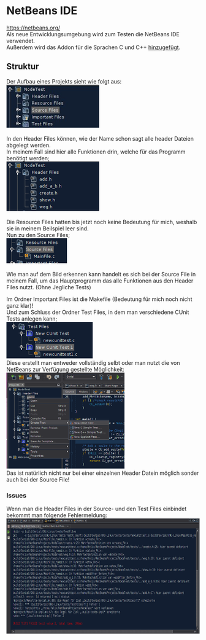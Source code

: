 # NetBeans IDE
https://netbeans.org/ </br>
Als neue Entwicklungsumgebung wird zum Testen die NetBeans IDE verwendet. </br>
Außerdem wird das Addon für die Sprachen C und C++ <a href="https://netbeans.org/features/cpp/index.html">hinzugefügt<a>. 
## Struktur
Der Aufbau eines Projekts sieht wie folgt aus: </br>
<img src="https://github.com/FelixSchubi/C-Test/blob/master/NetBeans/Dokumentation/Struktur.jpg"> </br></br>
In den Header Files können, wie der Name schon sagt alle header Dateien abgelegt werden. </br>
In meinem Fall sind hier alle Funktionen drin, welche für das Programm benötigt werden; </br>
<img src="https://github.com/FelixSchubi/C-Test/blob/master/NetBeans/Dokumentation/HeaderFiles.png"> </br></br>
Die Resource Files hatten bis jetzt noch keine Bedeutung für mich, weshalb sie in meinem Beilspiel leer sind. </br>
Nun zu den Source Files; </br>
<img src="https://github.com/FelixSchubi/C-Test/blob/master/NetBeans/Dokumentation/SourceFiles.png"> </br></br>
Wie man auf dem Bild erkennen kann handelt es sich bei der Source File in meinem Fall, um das Hauptprogramm das alle Funktionen aus den Header Files nutzt. (Ohne Jegliche Tests) </br>

Im Ordner Important Files ist die Makefile (Bedeutung für mich noch nicht ganz klar)! </br>
Und zum Schluss der Ordner Test Files, in dem man verschiedene CUnit Tests anlegen kann; </br>
<img src="https://github.com/FelixSchubi/C-Test/blob/master/NetBeans/Dokumentation/TestFiles.png"> </br>
Diese erstellt man entweder vollständig selbt oder man nutzt die von NetBeans zur Verfügung gestellte Möglichkeit: </br>
<img src="https://github.com/FelixSchubi/C-Test/blob/master/NetBeans/Dokumentation/CreateTest.png" height="250px"> </br>
Das ist natürlich nicht nur bei einer einzelnen Header Datein möglich sonder auch bei der Source File!

### Issues

Wenn man die Header Files in der Source- und den Test Files einbindet bekommt man folgende Fehlermeldung: </br>
<img src="https://github.com/FelixSchubi/C-Test/blob/master/NetBeans/Dokumentation/Fehler.png" height="300px"> </br>


